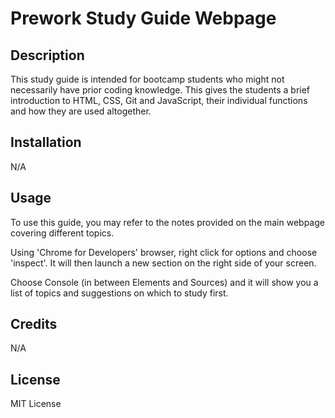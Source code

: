 # Prework Study Guide Webpage

## Description

This study guide is intended for bootcamp students who might not necessarily have prior coding knowledge. This gives the students a brief introduction to HTML, CSS, Git and JavaScript, their individual functions and how they are used altogether.

## Installation

N/A

## Usage

To use this guide, you may refer to the notes provided on the main webpage covering different topics.  

Using 'Chrome for Developers' browser, right click for options and choose 'inspect'. It will then launch a new section on the right side of your screen.

Choose Console (in between Elements and Sources) and it will show you a list of topics and suggestions on which to study first.


## Credits

N/A

## License

MIT License

